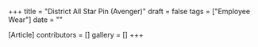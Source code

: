 +++
title = "District All Star Pin (Avenger)"
draft = false
tags = ["Employee Wear"]
date = ""

[Article]
contributors = []
gallery = []
+++